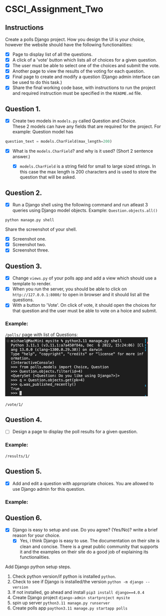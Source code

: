 # CSCI_Assignment_Two

## Instructions

Create a polls Django project. How you design the UI is your choice, however the website should have the following functionalities:

- [x] Page to display list of all the questions.
- [x] A click of a 'vote' button which lists all of choices for a given question.
- [x] The user must be able to select one of the choices and submit the vote.
- [x] Another page to view the results of the voting for each question.
- [x] Final page to create and modify a question (Django admin interface can be used to do this task.)
- [x] Share the final working code base, with instructions to run the project and required instruction must be specified in the `README.md` file.

## Question 1.
- [x] Create two models in `models.py` called Question and Choice.  
These 2 models can have any fields that are required for the project. For example: Question model has 

```python
question_text = models.CharField(max_length=200)
```

- [x] What is the `models.CharField`? and why is it used? (Short 2 sentence answer.)
    - [x] `models.CharField` is a string field for small to large sized strings. In this case the max length is 200 characters and is used to store the question that will be asked.


## Question 2.
- [x] Run a Django shell using the following command and run atleast 3 queries using Django model objects. Example: `Question.objects.all()`

```
python manage.py shell
```
Share the screenshot of your shell.
- [x] Screenshot one.
- [x] Screenshot two.
- [x] Screenshot three.

## Question 3.
- [x] Change `views.py` of your polls app and add a view which should use a template to render.  
- [x] When you run the server, you should be able to click on `http://127.0.0.1:8000/` to open in browser and it should list all the questions.
- [x] With a button to 'Vote'. On click of vote, it should open the choices for that question and the user must be able to vote on a hoice and submit.

### Example:
`/polls/` page with list of Questions:
![This is an image](https://github.com/mikekenn/CSCI_Assignment_Two/blob/main/mysite/assets/images/img1.png?raw=true)

`/vote/1/`
<!-- ![This is an image](/assets/images/img.png) -->

## Question 4.
- [ ] Design a page to display the poll results for a given question.
### Example:
`/results/1/`
<!-- ![This is an image](/assets/images/img.png) -->

## Question 5.
- [x] Add and edit a question with appropriate choices. You are allowed to use Django admin for this question.
### Example:

## Question 6.
- [x] Django is easy to setup and use. Do you agree? (Yes/No)? write a brief reason for your choice.
    - [x] Yes, i think Django is easy to use. The documentation on their site is clean and concise. There is a great public community that supports it and the examples on their site do a good job of explaining its functionalities.

Add Django python setup steps.

1. Check python version/if python is installed `python`.
2. Check to see if Django is installed/the version `python -m django --version`
3. If not installed, go ahead and install `pip3 install django==4.0.4`
4. Create Django project `django-admin startproject mysite`
5. spin up server `python3.11 manage.py runserver`
6. Create polls app `paython3.11 manage.py startapp polls`